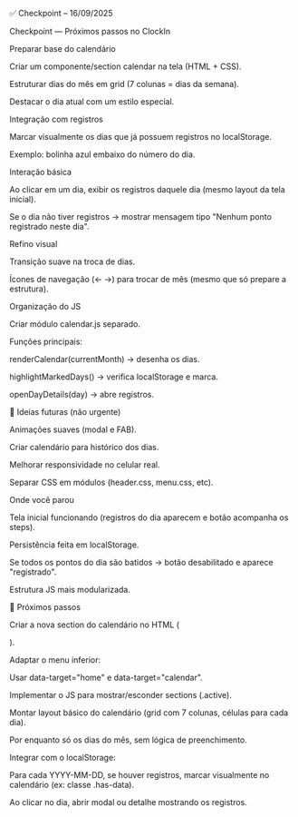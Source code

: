 ✅ Checkpoint – 16/09/2025

Checkpoint — Próximos passos no ClockIn

Preparar base do calendário

Criar um componente/section calendar na tela (HTML + CSS).

Estruturar dias do mês em grid (7 colunas = dias da semana).

Destacar o dia atual com um estilo especial.

Integração com registros

Marcar visualmente os dias que já possuem registros no localStorage.

Exemplo: bolinha azul embaixo do número do dia.

Interação básica

Ao clicar em um dia, exibir os registros daquele dia (mesmo layout da tela inicial).

Se o dia não tiver registros → mostrar mensagem tipo "Nenhum ponto registrado neste dia".

Refino visual

Transição suave na troca de dias.

Ícones de navegação (← →) para trocar de mês (mesmo que só prepare a estrutura).

Organização do JS

Criar módulo calendar.js separado.

Funções principais:

renderCalendar(currentMonth) → desenha os dias.

highlightMarkedDays() → verifica localStorage e marca.

openDayDetails(day) → abre registros.

🚀 Ideias futuras (não urgente)

Animações suaves (modal e FAB).

Criar calendário para histórico dos dias.

Melhorar responsividade no celular real.

Separar CSS em módulos (header.css, menu.css, etc).



Onde você parou

Tela inicial funcionando (registros do dia aparecem e botão acompanha os steps).

Persistência feita em localStorage.

Se todos os pontos do dia são batidos → botão desabilitado e aparece "registrado".

Estrutura JS mais modularizada.

📌 Próximos passos

Criar a nova section do calendário no HTML (<section id="calendar"></section>).

Adaptar o menu inferior:

Usar data-target="home" e data-target="calendar".

Implementar o JS para mostrar/esconder sections (.active).

Montar layout básico do calendário (grid com 7 colunas, células para cada dia).

Por enquanto só os dias do mês, sem lógica de preenchimento.

Integrar com o localStorage:

Para cada YYYY-MM-DD, se houver registros, marcar visualmente no calendário (ex: classe .has-data).

Ao clicar no dia, abrir modal ou detalhe mostrando os registros.